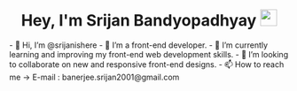 <h1 align="center">Hey, I'm Srijan Bandyopadhyay <img src="https://raw.githubusercontent.com/aemmadi/aemmadi/master/wave.gif" width="30px"></h1>
- 👋 Hi, I’m @srijanishere
- 👀 I’m a front-end developer.
- 🌱 I’m currently learning and improving my front-end web development skills.
- 💞️ I’m looking to collaborate on new and responsive front-end designs.
- 📫 How to reach me 
     -> E-mail : banerjee.srijan2001@gmail.com
     
<!---
srijanishere/srijanishere is a ✨ special ✨ repository because its `README.md` (this file) appears on your GitHub profile.
You can click the Preview link to take a look at your changes.
--->
